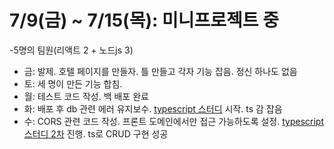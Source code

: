 # 7/9(금) ~ 7/15(목): 미니프로젝트 중

-5명의 팀원(리액트 2 + 노드js 3)

- 금: 발제. 호텔 페이지를 만들자. 틀 만들고 각자 기능 잡음. 정신 하나도 없음
- 토: 세 명이 만든 기능 합침.
- 월: 테스트 코드 작성. 백 배포 완료
- 화: 배포 후 db 관련 에러 유지보수. [typescript 스터디](https://docs.google.com/document/d/1JJ_FuxgZbCLUo7ZSFOc5Hl07vBAbqRXs7lmULC7YMwU/edit) 시작. ts 감 잡음
- 수: CORS 관련 코드 작성. 프론트 도메인에서만 접근 가능하도록 설정. [typescript 스터디 2차](https://docs.google.com/document/d/12UYML5saWvvVrv_JSt_8qqL4xg9KdoJNRF8E_jw9vzA/edit) 진행. ts로 CRUD 구현 성공

